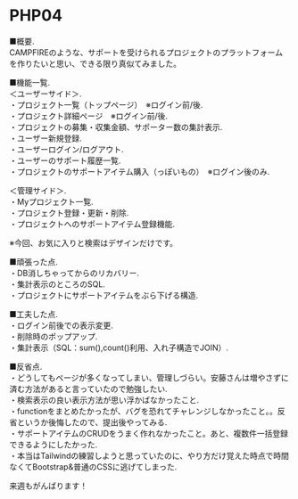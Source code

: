 # PHP04

■概要.  
CAMPFIREのような、サポートを受けられるプロジェクトのプラットフォームを作りたいと思い、できる限り真似てみました。

■機能一覧.  
＜ユーザーサイド＞.   
・プロジェクト一覧（トップページ）　※ログイン前/後.  
・プロジェクト詳細ページ　※ログイン前/後.  
・プロジェクトの募集・収集金額、サポーター数の集計表示.   
・ユーザー新規登録.   
・ユーザーログイン/ログアウト.   
・ユーザーのサポート履歴一覧.   
・プロジェクトのサポートアイテム購入（っぽいもの）　※ログイン後のみ.   

＜管理サイド＞.   
・Myプロジェクト一覧.   
・プロジェクト登録・更新・削除.   
・プロジェクトへのサポートアイテム登録機能.   

※今回、お気に入りと検索はデザインだけです。 

■頑張った点.   
・DB消しちゃってからのリカバリー.   
・集計表示のところのSQL.   
・プロジェクトにサポートアイテムをぶら下げる構造.   

■工夫した点.   
・ログイン前後での表示変更.   
・削除時のポップアップ.   
・集計表示（SQL：sum(),count()利用、入れ子構造でJOIN）.   

■反省点.   
・どうしてもページが多くなってしまい、管理しづらい。安藤さんは増やさずに済む方法があると言っていたので勉強したい.   
・検索表示の良い表示方法が思い浮かばなかったこと.   
・functionをまとめたかったが、バグを恐れてチャレンジしなかったこと。。反省というか後悔したので、提出後やってみる.   
・サポートアイテムのCRUDをうまく作れなかったこと。あと、複数件一括登録できるようにしたかった.  
・本当はTailwindの練習しようと思っていたのに、やり方だけ覚えた時点で時間なくてBootstrap&普通のCSSに逃げてしまった.   

来週もがんばります！



